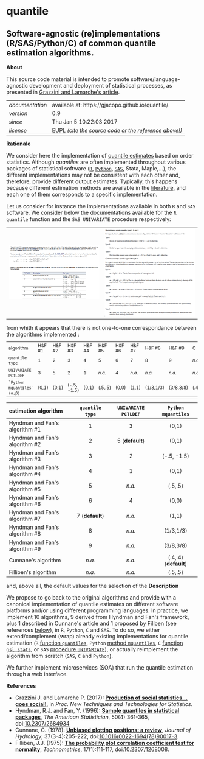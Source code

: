 quantile
======

Software-agnostic (re)implementations (R/SAS/Python/C) of common quantile estimation algorithms.
---

**About**

This source code material is intended to promote software/language-agnostic development and deployment of statistical processes, as presented in [Grazzini and Lamarche's article](#References). 

<table align="center">
    <tr> <td align="left"><i>documentation</i></td> <td align="left">available at: https://gjacopo.github.io/quantile/</td> </tr> 
    <tr> <td align="left"><i>version</i></td> <td align="left">0.9</td> </tr> 
    <tr> <td align="left"><i>since</i></td> <td align="left">Thu Jan  5 10:22:03 2017</td> </tr> 
    <tr> <td align="left"><i>license</i></td> <td align="left"><a href="https://joinup.ec.europa.eu/sites/default/files/eupl1.1.-licence-en_0.pdfEUPL">EUPL</a>  <i>(cite the source code or the reference above!)</i> </td> </tr> 
</table>

**Rationale**

We consider here the implementation of [quantile estimates](http://www.math.ntu.edu.tw/~hchen/teaching/LargeSample/notes/noteorder.pdf) based on order statistics. 
Although _quantiles_ are often implemented throughout various packages of statistical software ([`R`](https://www.r-project.org), [`Python`](https://www.python.org), [`SAS`](http://www.sas.com/), Stata, Maple,…), the different implementations may not be consistent with each other and, therefore, provide different output estimates. 
Typically, this happens because different estimation methods are available in the [literature](http://mathworld.wolfram.com/Quantile.html), and each one of them corresponds to a specific implementation. 

Let us consider for instance the implementations available in both `R` and `SAS` software. We consider below the documentations available for the `R quantile` function and the `SAS UNIVARIATE` procedure respectively: 
<table>
<tr>
<td><kbd><img src="docs/doc_sas.png" width="500"> </kbd></td>
<td><kbd><img src="docs/doc_r.png" width="500"> </kbd></td>
</tr>
</table>
from whith it appears that there is not one-to-one correspondance between the algorithms implemented :
<small>
<table align="center">
   <tr> <td align="centre">algorithm</td>
        <td>H&amp;F &num;1</td><td>H&amp;F &num;2</td><td>H&amp;F &num;3</td><td>H&amp;F &num;4</td><td>H&amp;F &num;5</td><td>H&amp;F &num;6</td><td>H&amp;F &num;7</td><td>H&amp;F &num;8</td><td>H&amp;F &num;9</td><td>C</td><td>F</td>
   </tr>
   <tr> <td align="centre"><code>quantile type</code></td>
         <td>1</td><td>2</td><td>3</td><td>4</td><td>5</td><td>6</td><td>7</td><td>8</td><td>9</td><td><i>n.a.</i></td><td><i>n.a.</i></td>
    </tr>
    <tr> <td align="centre"><code>UNIVARIATE PCTLDEF</code></td>
         <td>3</td><td>5</td><td>2</td><td>1</td><td> <i>n.a.</i></td><td>4</td><td> <i>n.a.</i></td><td> <i>n.a.</i></td><td> <i>n.a.</i></td><td> <i>n.a.</i></td><td> <i>n.a.</i></td>
    </tr>
    <tr> <td align="centre"><code>`Python mquantiles` (&alpha;,&beta;) </code></td>
         <td>(0,1)</td><td>(0,1)</td><td> (-.5, -1.5)</td><td>(0,1)</td><td> (.5,.5) </td><td>(0,0)</td><td> (1,1)</td><td> (1/3,1/3)</td><td> (3/8,3/8)</td><td> (.4,.4)</td><td> (.5,.5)</td>
    </tr>
</table>  
</small>

|     estimation algorithm        | `quantile type` | `UNIVARIATE PCTLDEF` |  `Python mquantiles`  |
|:--------------------------------|:---------------:|:--------------------:|:---------------------:|
| Hyndman and Fan's algorithm \#1 |        1        |           3          |         (0,1)         |
| Hyndman and Fan's algorithm \#2 |        2        |    5 (**default**)   |         (0,1)         |
| Hyndman and Fan's algorithm \#3 |        3        |           2          |      (-.5, -1.5)      | 
| Hyndman and Fan's algorithm \#4 |        4        |           1          |         (0,1)         | 
| Hyndman and Fan's algorithm \#5 |        5        |         _n.a._       |        (.5,.5)        | 
| Hyndman and Fan's algorithm \#6 |        6        |           4          |         (0,0)         |
| Hyndman and Fan's algorithm \#7 | 7 (**default**) |         _n.a._       |         (1,1)         |
| Hyndman and Fan's algorithm \#8 |        8        |         _n.a._       |       (1/3,1/3)       |
| Hyndman and Fan's algorithm \#9 |        9        |         _n.a._       |       (3/8,3/8)       |
| Cunnane's algorithm             |      _n.a._     |         _n.a._       | (.4,.4) (**default**) |
| Filliben's  algorithm           |      _n.a._     |         _n.a._       |        (.5,.5)        |


and, above all, the default values for the selection of the 
**Description**

We propose to go back to the original algorithms and provide with a canonical implementation of quantile estimates on different software platforms and/or using different programming languages. In practice, we implement 10 algorithms, 9 derived from Hyndman and Fan's framework, plus 1 described in Cunnane's article and 1 proposed by Filiben (see references [below](#References)), in `R`, `Python`, `C` and `SAS`. To do so, we either extend/complement (wrap) already existing implementations for quantile estimation (`R` [function `quantiles`](http://stat.ethz.ch/R-manual/R-devel/library/stats/html/quantile.html), `Python` [method `mquantiles`](http://docs.scipy.org/doc/scipy/reference/generated/scipy.stats.mstats.mquantiles.html), `C` [function `gsl_stats`](https://www.gnu.org/software/gsl/manual/html_node/Median-and-Percentiles.html), or `SAS` [procedure `UNIVARIATE`](http://support.sas.com/documentation/cdl/en/procstat/66703/HTML/default/viewer.htm#procstat_univariate_syntax01.htm)), or actually reimplement the algorithm from scratch (`SAS`, `C` and `Python`).

We further implement microservices (SOA) that run the quantile estimation through a web interface.

**<a name="References"></a>References**

* Grazzini J. and Lamarche P. (2017): [**Production of social statistics... goes social!**](https://www.conference-service.com/NTTS2017/documents/agenda/data/abstracts/abstract_124.html), in _Proc.  New Techniques and Technologies for Statistics_.
* Hyndman, R.J. and Fan, Y. (1996): [**Sample quantiles in statistical packages**](https://www.amherst.edu/media/view/129116/original/Sample+Quantiles.pdf), _The American Statistician_, 50(4):361-365, doi:[10.2307/2684934](http://www.jstor.org/stable/2684934)
* Cunnane, C. (1978): [**Unbiased plotting positions: a review**](http://www.sciencedirect.com/science/article/pii/0022169478900173), _Journal of Hydrology_, 37(3-4):205-222, doi:[10.1016/0022-1694(78)90017-3](https://dx.doi.org/10.1016/0022-1694(78)90017-3).
* Filliben, J.J. (1975): [**The probability plot correlation coefficient test for normality**](http://www1.cmc.edu/pages/faculty/MONeill/Math152/Handouts/filliben.pdf), _Technometrics_, 17(1):111-117, doi:[10.2307/1268008](https://dx.doi.org/10.2307/1268008).

